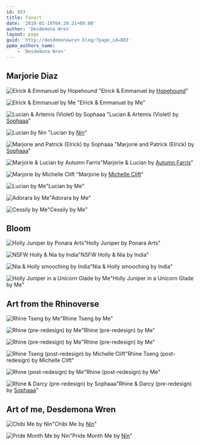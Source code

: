 ```yaml
---
id: 883
title: Fanart
date: '2019-01-19T04:20:21+00:00'
author: 'Desdemona Wren'
layout: page
guid: 'http://desdemonawren.blog/?page_id=883'
ppma_authors_name:
    - 'Desdemona Wren'
---
```


## Marjorie Diaz

![Elrick & Emmanuel by <a href="https://www.instagram.com/hopehound_/">Hopehound</a>](/wp-content/gallery/marjorie-diaz/elrick-and-emmanuel-ii.png) "Elrick & Emmanuel by <a href="https://www.instagram.com/hopehound_/">Hopehound</a>"

![Elrick & Emmanuel by Me](/wp-content/gallery/marjorie-diaz/elrickmancrop.png) "Elrick & Emmanuel by Me"

![Lucian & Artemis (Violet) by <a href="https://www.deviantart.com/sophaaa">Sophaaa</a>](/wp-content/gallery/marjorie-diaz/ych_for_kuki9_by_sophaaa_ddf7xsg.png) "Lucian & Artemis (Violet) by <a href="https://www.deviantart.com/sophaaa">Sophaaa</a>"

![Lucian by <a href="https://ninjashield5.carrd.co/">Nin</a>](/wp-content/gallery/marjorie-diaz/lucian.jpg) "Lucian by <a href="https://ninjashield5.carrd.co/">Nin</a>"

![Marjorie and Patrick (Elrick) by <a href="https://www.deviantart.com/sophaaa">Sophaaa</a>](/wp-content/gallery/marjorie-diaz/ych_for_kuki9_by_sophaaa_dd1qo1e.png) "Marjorie and Patrick (Elrick) by <a href="https://www.deviantart.com/sophaaa">Sophaaa</a>"

![Marjorie & Lucian by <a href="https://twitter.com/AutumnArt18">Autumn Farris</a>](/wp-content/gallery/marjorie-diaz/1.jpg)"Marjorie & Lucian by <a href="https://twitter.com/AutumnArt18">Autumn Farris</a>"

![Marjorie by <a href="https://twitter.com/michelle_clift">Michelle Clift</a>](/wp-content/gallery/marjorie-diaz/9sjrbmt-.jpg) "Marjorie by <a href="https://twitter.com/michelle_clift">Michelle Clift</a>"

![Lucian by Me](/wp-content/gallery/marjorie-diaz/ds-qjtyu8aa-av7.jpg)"Lucian by Me"

![Adorara by Me](/wp-content/gallery/marjorie-diaz/tumblr_inline_phef76cefw1qdlic8_500.png)"Adorara by Me"

![Cessily by Me](/wp-content/gallery/marjorie-diaz/tumblr_inline_phef6szp8w1qdlic8_500.png)"Cessily by Me"

## Bloom

![Holly Juniper by Ponara Arts](/wp-content/gallery/bloom/hollyponara.png)"Holly Juniper by Ponara Arts"

![NSFW Holly & Nia by <a>India</a>](/wp-content/gallery/bloom/duvsuiru8aipq4_.jpg)"NSFW Holly & Nia by <a>India</a>"

![Nia & Holly smooching by <a>India</a>](/wp-content/gallery/bloom/duvsligu8aa8hmw.jpg)"Nia & Holly smooching by <a>India</a>"

![Holly Juniper in a Unicorn Glade by Me](/wp-content/gallery/bloom/tumblr_p5ctvg55gd1whwmn9o1_540.png)"Holly Juniper in a Unicorn Glade by Me"
 
 ## Art from the Rhinoverse

![Rhine Tseng by Me](/wp-content/gallery/rhinoverse/topperemails-1.png)"Rhine Tseng by Me"

![Rhine (pre-redesign) by Me](/wp-content/gallery/rhinoverse/rhine_tony.jpg)"Rhine (pre-redesign) by Me"

![Rhine (pre-redesign) by Me](/wp-content/gallery/rhinoverse/rhine.jpg)"Rhine (pre-redesign) by Me"

![Rhine Tseng (post-redesign) by Michelle Clift](/wp-content/gallery/rhinoverse/rhine_michelle_clift.jpg)"Rhine Tseng (post-redesign) by Michelle Clift"

![Rhine (post-redesign) by Me](/wp-content/gallery/rhinoverse/rhineph1imgtransparent.png)"Rhine (post-redesign) by Me"

![Rhine & Darcy (pre-redesign) by <a href="https://www.deviantart.com/sophaaa">Sophaaa</a>](/wp-content/gallery/rhinoverse/56.png)"Rhine & Darcy (pre-redesign) by <a href="https://www.deviantart.com/sophaaa">Sophaaa</a>"
 
 ## Art of me, Desdemona Wren

![Chibi Me by <a href="https://ninjashield5.carrd.co/">Nin</a>](/wp-content/gallery/me/gh_hv8tk.jpg-large.jpg)"Chibi Me by <a href="https://ninjashield5.carrd.co/">Nin</a>"

![Pride Month Me by <a href="https://ninjashield5.carrd.co/">Nin</a>](/wp-content/gallery/me/k_fvbepm.jpg-large.jpg)"Pride Month Me by <a href="https://ninjashield5.carrd.co/">Nin</a>"